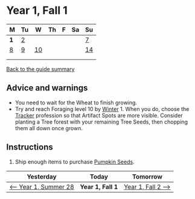 # Year 1, Fall 1

| M                          | Tu                        | W                         | Th                        | F                         | Sa                        | Su                        |
| -------------------------- | ------------------------- | ------------------------- | ------------------------- |-------------------------- | ------------------------- | ------------------------- |
| **1**                      | [2](year-1-fall-2.md)     |                           |                           |                           |                           | [7](year-1-fall-7.md)     |
| [8](year-1-fall-8.md)      | [9](year-1-fall-9.md)     | [10](year-1-fall-10.md)   |                           |                           |                           | [14](year-1-fall-14.md)   |
|                            |                           |                           |                           |                           |                           |                           |
|                            |                           |                           |                           |                           |                           |                           |

[Back to the guide summary](readme.md)

## Advice and warnings

- You need to wait for the Wheat to finish growing.
- Try and reach Foraging level 10 by [Winter](https://stardewvalleywiki.com/Winter) 1. When you do, choose the [Tracker](https://stardewvalleywiki.com/Foraging#Foraging_Skill) profession so that Artifact Spots are more visible. Consider planting a Tree forest with your remaining Tree Seeds, then chopping them all down once grown.

## Instructions

1. Ship enough items to purchase [Pumpkin Seeds](https://stardewvalleywiki.com/Pumpkin_Seeds).

| Yesterday                                   | Today                 | Tomorrow                                    |
| ------------------------------------------- | --------------------- | ------------------------------------------- |
| [⟵ Year 1, Summer 28](year-1-summer-28.md) | **Year 1, Fall 1**    | [Year 1, Fall 2 ⟶](year-1-fall-2.md)       |
